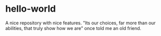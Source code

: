 # hello-world
A nice repository with nice features. "Its our choices, far more than our abilities, that truly show how we are" once told me an old friend. 
